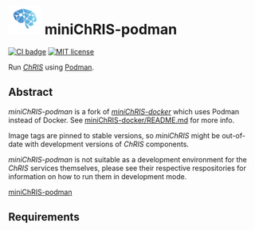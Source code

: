 # ![ChRIS logo](https://raw.githubusercontent.com/FNNDSC/ChRIS_ultron_backEnd/master/docs/assets/logo_chris.png) miniChRIS-podman

[![CI badge](https://github.com/FNNDSC/miniChRIS-podman/workflows/CI/badge.svg)](https://github.com/FNNDSC/miniChRIS-podman/actions?query=workflow%3ACI)
[![MIT license](https://img.shields.io/github/license/FNNDSC/miniChRIS-podman)](LICENSE)

Run [_ChRIS_](https://chrisproject.org/) using [Podman](https://podman.io).

## Abstract

_miniChRIS-podman_ is a fork of [_miniChRIS-docker_](https://github.com/FNNDSC/miniChRIS-docker)
which uses Podman instead of Docker.
See
[miniChRIS-docker/README.md](https://github.com/FNNDSC/miniChRIS-docker#readme) for more info.

Image tags are pinned to stable versions, so _miniChRIS_ might be
out-of-date with development versions of _ChRIS_ components.

_miniChRIS-podman_ is not suitable as a development environment
for the _ChRIS_ services themselves, please see their respective
respositories for information on how to run them in development mode.

[miniChRIS-podman](https://github.com/tosin2013/miniChRIS-podman)

## Requirements